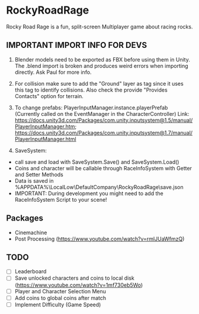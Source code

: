 # RockyRoadRage
Rocky Road Rage is a fun, split-screen Multiplayer game about racing rocks.

## IMPORTANT IMPORT INFO FOR DEVS
1) Blender models need to be exported as FBX before using them in Unity. 
The .blend import is broken and produces weird errors when importing directly. 
Ask Paul for more info.

2) For collision make sure to add the "Ground" layer as tag since it uses this tag to identify collisions.
Also check the provide "Provides Contacts" option for terrain.

3) To change prefabs: PlayerInputManager.instance.playerPrefab (Currently called on the EventManager in the CharacterController) Link: https://docs.unity3d.com/Packages/com.unity.inputsystem@1.5/manual/PlayerInputManager.htm; https://docs.unity3d.com/Packages/com.unity.inputsystem@1.7/manual/PlayerInputManager.html 

4) SaveSystem:
* call save and load with SaveSystem.Save() and SaveSystem.Load()
* Coins and character will be callable through RaceInfoSystem with Getter and Setter Methods
* Data is saved in %APPDATA%\LocalLow\DefaultCompany\RockyRoadRage\save.json
* IMPORTANT: During development you might need to add the RaceInfoSystem Script to your scene!

## Packages
* Cinemachine
* Post Processing (https://www.youtube.com/watch?v=rmlJUaWfmzQ)

## TODO
- [ ] Leaderboard
- [ ] Save unlocked characters and coins to local disk (https://www.youtube.com/watch?v=1mf730eb5Wo)
- [ ] Player and Character Selection Menu
- [ ] Add coins to global coins after match
- [ ] Implement Difficulty (Game Speed)
